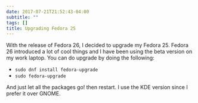 ```yaml
---
date: 2017-07-21T21:52:43-04:00
subtitle: ""
tags: []
title: Upgrading Fedora 25
---
```

With the release of Fedora 26, I decided to upgrade my Fedora 25. Fedora 26 introduced a lot of cool things and I have been using the beta version on my work laptop. You can do upgrade by doing the following:
* ``` sudo dnf install fedora-upgrade ```
* ``` sudo fedora-upgrade ```

And just let all the packages go! then restart. I use the KDE version since I prefer it over GNOME.
